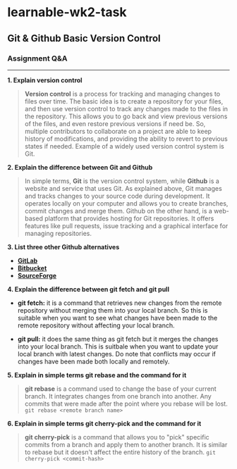 # learnable-wk2-task

## Git & Github Basic Version Control

### Assignment Q&A
---

__1. Explain version control__
> __Version control__ is a process for tracking and managing changes to files over time. The basic idea is to create a repository for your files, and then use version control to track any changes made to the files in the repository. This allows you to go back and view previous versions of the files, and even restore previous versions if need be. So, multiple contributors to collaborate on a project are able to keep history of modifications, and providing the ability to revert to previous states if needed. Example of a widely used version control system is Git.

__2. Explain the difference between Git and Github__
> In simple terms, __Git__ is the version control system, while __Github__ is a website and service that uses Git. As explained above, Git manages and tracks changes to your source code during development. It operates locally on your computer and allows you to create branches, commit changes and merge them. Github on the other hand, is a web-based platform that provides hosting for Git repositories. It offers features like pull requests, issue tracking and a graphical interface for managing repositories.

__3. List three other Github alternatives__
+ __[GitLab](https://about.gitlab.com)__
+ __[Bitbucket](https://bitbucket.org)__
+ __[SourceForge](https://sourceforge.net)__

__4. Explain the difference between git fetch and git pull__
+ __git fetch:__ it is a command that retrieves new changes from the remote repository without merging them into your local branch. So this is suitable when you want to see what changes have been made to the remote repository without affecting your local branch. 

+ __git pull:__ it does the same thing as git fetch but it merges the changes into your local branch. This is suitbale when you want to update your local branch with latest changes. Do note that conflicts may occur if changes have been made both locally and remotely.

__5. Explain in simple terms git rebase and the command for it__
> __git rebase__ is a command used to change the base of your current branch. It integrates changes from one branch into another. Any commits that were made after the point where you rebase will be lost.  `git rebase <remote branch name>`

__6. Explain in simple terms git cherry-pick and the command for it__
> __git cherry-pick__ is a command that allows you to "pick" specific commits from a branch and apply them to another branch. It is similar to rebase but it doesn't affect the entire history of the branch. `git cherry-pick <commit-hash>`
